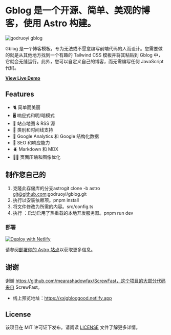 # Gblog 是一个开源、简单、美观的博客，使用 Astro 构建。

![godruoyi gblog](https://images.godruoyi.com/logos/gblog-1.png)

Gblog 是一个博客模板，专为无法或不愿意编写前端代码的人而设计。您需要做的就是从其他地方找到一个有趣的 Tailwind CSS 模板并将其粘贴到 Gblog 中，它就会无缝运行。此外，您可以自定义自己的博客，而无需编写任何 JavaScript 代码。

**[View Live Demo](https://godruoyi.com)**

## Features

- 🐈 简单而美丽
- 🖥️️ 响应式和明/暗模式
- 🐛 站点地图 & RSS 源
- 🐝 类别和时间线支持
- 🍋 Google Analytics 和 Google 结构化数据
- 🐜 SEO 和响应能力
- 🪲 Markdown 和 MDX
- 🏂🏾 页面压缩和图像优化

## 制作您自己的

1. 克隆此存储库的分支astrogit clone -b astro git@github.com:godruoyi/gblog.git
2. 执行以安装依赖项。pnpm install
3. 将文件修改为所需的内容。src/config.ts
4. 执行 ：启动启用了热重载的本地开发服务器。pnpm run dev

### 部署

[![Deploy with Netlify](https://p3-juejin.byteimg.com/tos-cn-i-k3u1fbpfcp/01c2a2f72e3a42c7b816df1c712fe51c~tplv-k3u1fbpfcp-zoom-1.image)](https://app.netlify.com/)


请参阅[部署你的 Astro 站点](https://docs.astro.build/en/guides/deploy/)以获取更多信息。

## 谢谢 

谢谢 https://github.com/mearashadowfax/ScrewFast，这个项目的大部分代码来自 ScrewFast。

- 线上预览地址：https://xxjgbloggood.netlify.app
## License
该项目在 MIT 许可证下发布。请阅读 [LICENSE](https://github.com/godruoyi/gblog/blob/astro/LICENSE) 文件了解更多详情。
